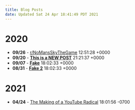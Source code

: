```yaml
---
title: Blog Posts
date: Updated Sat 24 Apr 18:41:49 PDT 2021
---
```



# 2020

* **09/26** - [r/NoMansSkyTheGame](/home/gavarch/git/website/local/posts/2020/09/26.html) <time>12:51:28 +0000</time>
* **09/20** - [__This is a NEW POST__](/home/gavarch/git/website/local/posts/2020/09/20.html) <time>21:21:37 +0000</time>
* **09/07** - [__Fake__](/home/gavarch/git/website/local/posts/2020/09/07.html) <time>18:02:33 +0000</time>
* **08/31** - [__Fake 2__](/home/gavarch/git/website/local/posts/2020/08/31.html) <time>18:02:33 +0000</time>

# 2021

* **04/24** - [The Making of a YouTube Radical](/home/gavarch/git/website/local/posts/2021/04/24.html) <time>18:01:56 -0700</time>
